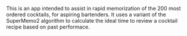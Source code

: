 This is an app intended to assist in rapid memorization of the 200 most ordered cocktails, for aspiring bartenders. It uses a variant of the SuperMemo2 algorithm to calculate the ideal time to review a cocktail recipe based on past performace.